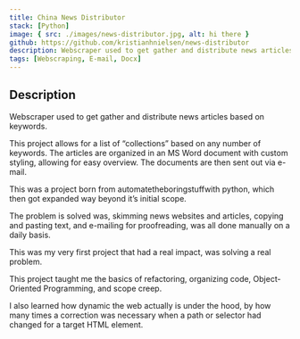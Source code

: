 ```yaml
---
title: China News Distributor
stack: [Python]
image: { src: ./images/news-distributor.jpg, alt: hi there }
github: https://github.com/kristianhnielsen/news-distributor
description: Webscraper used to get gather and distribute news articles based on keywords.
tags: [Webscraping, E-mail, Docx]
---
```


## Description

Webscraper used to get gather and distribute news articles based on keywords.

This project allows for a list of “collections” based on any number of keywords. The articles are organized in an MS Word document with custom styling, allowing for easy overview. The documents are then sent out via e-mail.

This was a project born from automatetheboringstuffwith python, which then got expanded way beyond it’s initial scope.

The problem is solved was, skimming news websites and articles, copying and pasting text, and e-mailing for proofreading, was all done manually on a daily basis.

This was my very first project that had a real impact, was solving a real problem.

This project taught me the basics of refactoring, organizing code, Object-Oriented Programming, and scope creep.

I also learned how dynamic the web actually is under the hood, by how many times a correction was necessary when a path or selector had changed for a target HTML element.
